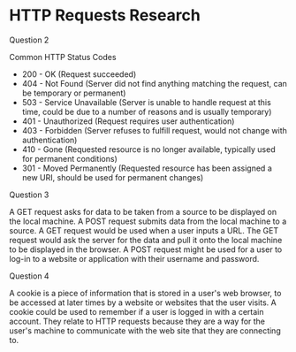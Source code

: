 # HTTP Requests Research

Question 2

Common HTTP Status Codes
* 200 - OK (Request succeeded)
* 404 - Not Found (Server did not find anything matching the request, can be temporary or permanent)
* 503 - Service Unavailable (Server is unable to handle request at this time, could be due to a number of reasons and is usually temporary)
* 401 - Unauthorized (Request requires user authentication)
* 403 - Forbidden (Server refuses to fulfill request, would not change with authentication)
* 410 - Gone (Requested resource is no longer available, typically used for permanent conditions)
* 301 - Moved Permanently (Requested resource has been assigned a new URI, should be used for permanent changes)

Question 3

A GET request asks for data to be taken from a source to be displayed on the local machine. A POST request submits data from the local machine to a source. A GET request would be used when a user inputs a URL. The GET request would ask the server for the data and pull it onto the local machine to be displayed in the browser. A POST request might be used for a user to log-in to a website or application with their username and password.

Question 4

A cookie is a piece of information that is stored in a user's web browser, to be accessed at later times by a website or websites that the user visits. A cookie could be used to remember if a user is logged in with a certain account. They relate to HTTP requests because they are a way for the user's machine to communicate with the web site that they are connecting to.